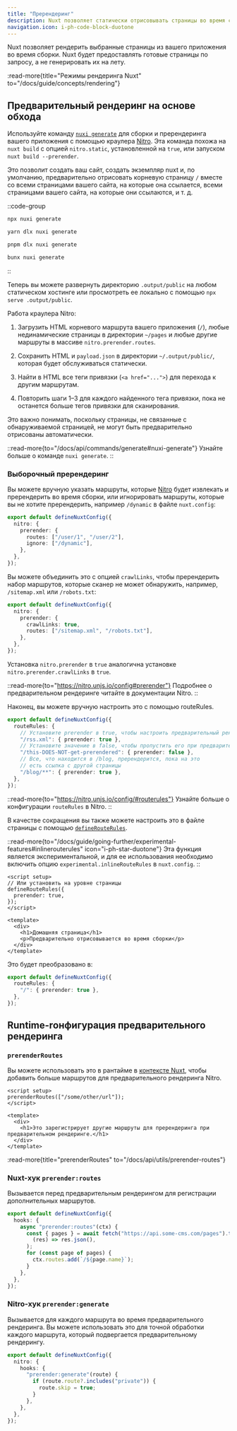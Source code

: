```yaml
---
title: "Пререндеринг"
description: Nuxt позволяет статически отрисовывать страницы во время сборки для улучшения определенных показателей производительности или SEO
navigation.icon: i-ph-code-block-duotone
---
```


Nuxt позволяет рендерить выбранные страницы из вашего приложения во время сборки. Nuxt будет предоставлять готовые страницы по запросу, а не генерировать их на лету.

:read-more{title="Режимы рендеринга Nuxt" to="/docs/guide/concepts/rendering"}

## Предварительный рендеринг на основе обхода

Используйте команду [`nuxi generate`](/docs/api/commands/generate) для сборки и пререндеринга вашего приложения с помощью краулера [Nitro](/docs/guide/concepts/server-engine). Эта команда похожа на `nuxt build` с опцией `nitro.static`, установленной на `true`, или запуском `nuxt build --prerender`.

Это позволит создать ваш сайт, создать экземпляр nuxt и, по умолчанию, предварительно отрисовать корневую страницу `/` вместе со всеми страницами вашего сайта, на которые она ссылается, всеми страницами вашего сайта, на которые они ссылаются, и т. д.

::code-group

```bash [npm]
npx nuxi generate
```

```bash [yarn]
yarn dlx nuxi generate
```

```bash [pnpm]
pnpm dlx nuxi generate
```

```bash [bun]
bunx nuxi generate
```

::

Теперь вы можете развернуть директорию `.output/public` на любом статическом хостинге или просмотреть ее локально с помощью `npx serve .output/public`.

Работа краулера Nitro:

1. Загрузить HTML корневого маршрута вашего приложения (`/`), любые нединамические страницы в директории `~/pages` и любые другие маршруты в массиве `nitro.prerender.routes`.

2. Сохранить HTML и `payload.json` в директории `~/.output/public/`, которая будет обслуживаться статически.

3. Найти в HTML все теги привязки (`<a href="...">`) для перехода к другим маршрутам.

4. Повторить шаги 1–3 для каждого найденного тега привязки, пока не останется больше тегов привязки для сканирования.

Это важно понимать, поскольку страницы, не связанные с обнаруживаемой страницей, не могут быть предварительно отрисованы автоматически.

::read-more{to="/docs/api/commands/generate#nuxi-generate"}
Узнайте больше о команде `nuxi generate`.
::

### Выборочный пререндеринг

Вы можете вручную указать маршруты, которые [Nitro](/docs/guide/concepts/server-engine) будет извлекать и пререндерить во время сборки, или игнорировать маршруты, которые вы не хотите пререндерить, например `/dynamic` в файле `nuxt.config`:

```ts twoslash [nuxt.config.ts]
export default defineNuxtConfig({
  nitro: {
    prerender: {
      routes: ["/user/1", "/user/2"],
      ignore: ["/dynamic"],
    },
  },
});
```

Вы можете объединить это с опцией `crawlLinks`, чтобы пререндерить набор маршрутов, которые сканер не может обнаружить, например, `/sitemap.xml` или `/robots.txt`:

```ts twoslash [nuxt.config.ts]
export default defineNuxtConfig({
  nitro: {
    prerender: {
      crawlLinks: true,
      routes: ["/sitemap.xml", "/robots.txt"],
    },
  },
});
```

Установка `nitro.prerender` в `true` аналогична установке `nitro.prerender.crawlLinks` в `true`.

::read-more{to="https://nitro.unjs.io/config#prerender"}
Подробнее о предварительном рендеринге читайте в документации Nitro.
::

Наконец, вы можете вручную настроить это с помощью routeRules.

```ts twoslash [nuxt.config.ts]
export default defineNuxtConfig({
  routeRules: {
    // Установите prerender в true, чтобы настроить предварительный рендеринг.
    "/rss.xml": { prerender: true },
    // Установите значение в false, чтобы пропустить его при предварительном рендеринге.
    "/this-DOES-NOT-get-prerendered": { prerender: false },
    // Все, что находится в /blog, пререндерится, пока на это
    // есть ссылка с другой страницы
    "/blog/**": { prerender: true },
  },
});
```

::read-more{to="https://nitro.unjs.io/config/#routerules"}
Узнайте больше о конфигурации `routeRules` в Nitro.
::

В качестве сокращения вы также можете настроить это в файле страницы с помощью [`defineRouteRules`](/docs/api/utils/define-route-rules).

::read-more{to="/docs/guide/going-further/experimental-features#inlinerouterules" icon="i-ph-star-duotone"}
Эта функция является экспериментальной, и для ее использования необходимо включить опцию `experimental.inlineRouteRules` в `nuxt.config`.
::

```vue [pages/index.vue]
<script setup>
// Или установить на уровне страницы
defineRouteRules({
  prerender: true,
});
</script>

<template>
  <div>
    <h1>Домашняя страница</h1>
    <p>Предварительно отрисовывается во время сборки</p>
  </div>
</template>
```

Это будет преобразовано в:

```ts [nuxt.config.ts]
export default defineNuxtConfig({
  routeRules: {
    "/": { prerender: true },
  },
});
```

## Runtime-rонфигурация предварительного рендеринга

### `prerenderRoutes`

Вы можете использовать это в рантайме в [контексте Nuxt](/docs/guide/going-further/nuxt-app#the-nuxt-context), чтобы добавить больше маршрутов для предварительного рендеринга Nitro.

```vue [pages/index.vue]
<script setup>
prerenderRoutes(["/some/other/url"]);
</script>

<template>
  <div>
    <h1>Это зарегистрирует другие маршруты для пререндеринга при предварительном рендеринге.</h1>
  </div>
</template>
```

:read-more{title="prerenderRoutes" to="/docs/api/utils/prerender-routes"}

### Nuxt-хук `prerender:routes`

Вызывается перед предварительным рендерингом для регистрации дополнительных маршрутов.

```ts [nitro.config.ts]
export default defineNuxtConfig({
  hooks: {
    async "prerender:routes"(ctx) {
      const { pages } = await fetch("https://api.some-cms.com/pages").then(
        (res) => res.json(),
      );
      for (const page of pages) {
        ctx.routes.add(`/${page.name}`);
      }
    },
  },
});
```

### Nitro-хук `prerender:generate`

Вызывается для каждого маршрута во время предварительного рендеринга. Вы можете использовать это для точной обработки каждого маршрута, который подвергается предварительному рендерингу.

```ts [nitro.config.ts]
export default defineNuxtConfig({
  nitro: {
    hooks: {
      "prerender:generate"(route) {
        if (route.route?.includes("private")) {
          route.skip = true;
        }
      },
    },
  },
});
```
